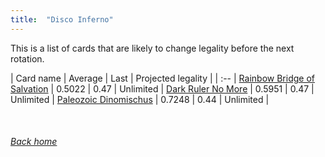 ```yaml
---
title:  "Disco Inferno"
---
```


This is a list of cards that are likely to change legality before the next rotation.

| Card name | Average | Last | Projected legality |
| :-- |
[Rainbow Bridge of Salvation](https://db.ygoprodeck.com/card/?search=Rainbow%20Bridge%20of%20Salvation) | 0.5022 | 0.47 | Unlimited |
[Dark Ruler No More](https://db.ygoprodeck.com/card/?search=Dark%20Ruler%20No%20More) | 0.5951 | 0.47 | Unlimited |
[Paleozoic Dinomischus](https://db.ygoprodeck.com/card/?search=Paleozoic%20Dinomischus) | 0.7248 | 0.44 | Unlimited |

<br>

###### [Back home](index)
